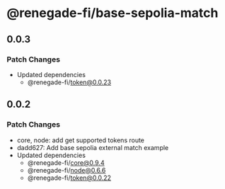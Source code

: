 # @renegade-fi/base-sepolia-match

## 0.0.3

### Patch Changes

- Updated dependencies
  - @renegade-fi/token@0.0.23

## 0.0.2

### Patch Changes

- core, node: add get supported tokens route
- dadd627: Add base sepolia external match example
- Updated dependencies
  - @renegade-fi/core@0.9.4
  - @renegade-fi/node@0.6.6
  - @renegade-fi/token@0.0.22
